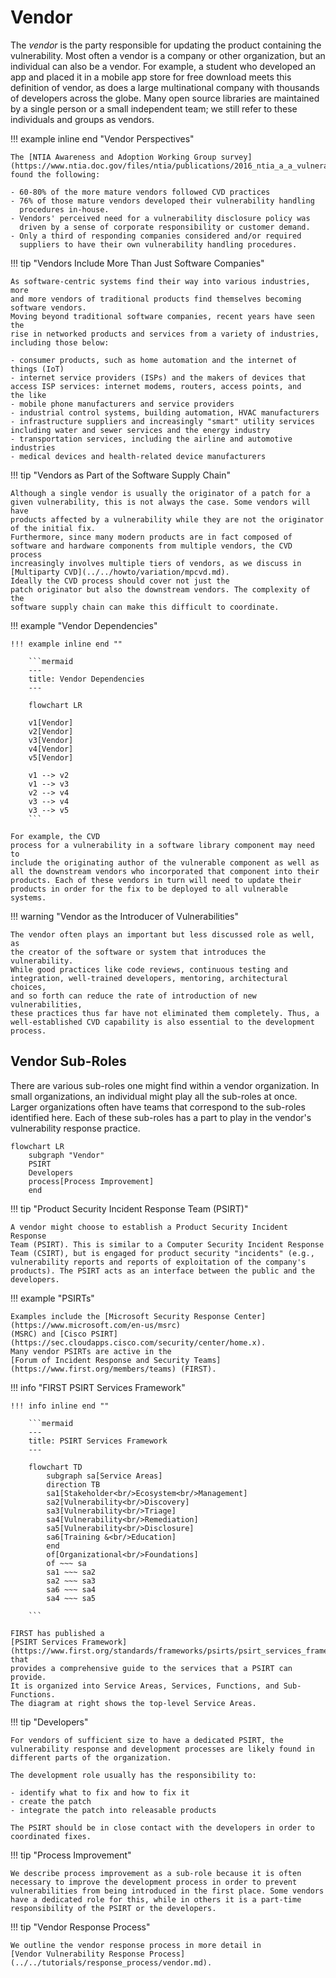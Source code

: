 # Vendor

The *vendor* is the party responsible for updating the product
containing the vulnerability. Most often a vendor is a company or other
organization, but an individual can also be a vendor. For example, a
student who developed an app and placed it in a mobile app store for
free download meets this definition of vendor, as does a large
multinational company with thousands of developers across the globe.
Many open source libraries are maintained by a single person or a small
independent team; we still refer to these individuals and groups as
vendors.

!!! example inline end "Vendor Perspectives"

    The [NTIA Awareness and Adoption Working Group survey](https://www.ntia.doc.gov/files/ntia/publications/2016_ntia_a_a_vulnerability_disclosure_insights_report.pdf)
    found the following:

    - 60-80% of the more mature vendors followed CVD practices
    - 76% of those mature vendors developed their vulnerability handling
      procedures in-house.
    - Vendors' perceived need for a vulnerability disclosure policy was
      driven by a sense of corporate responsibility or customer demand.
    - Only a third of responding companies considered and/or required
      suppliers to have their own vulnerability handling procedures.

!!! tip "Vendors Include More Than Just Software Companies"

    As software-centric systems find their way into various industries, more
    and more vendors of traditional products find themselves becoming
    software vendors. 
    Moving beyond traditional software companies, recent years have seen the
    rise in networked products and services from a variety of industries,
    including those below:

    - consumer products, such as home automation and the internet of
    things (IoT)
    - internet service providers (ISPs) and the makers of devices that
    access ISP services: internet modems, routers, access points, and
    the like
    - mobile phone manufacturers and service providers
    - industrial control systems, building automation, HVAC manufacturers
    - infrastructure suppliers and increasingly "smart" utility services
    including water and sewer services and the energy industry
    - transportation services, including the airline and automotive
    industries
    - medical devices and health-related device manufacturers


!!! tip "Vendors as Part of the Software Supply Chain"

    Although a single vendor is usually the originator of a patch for a
    given vulnerability, this is not always the case. Some vendors will have
    products affected by a vulnerability while they are not the originator
    of the initial fix.
    Furthermore, since many modern products are in fact composed of
    software and hardware components from multiple vendors, the CVD process
    increasingly involves multiple tiers of vendors, as we discuss in
    [Multiparty CVD](../../howto/variation/mpcvd.md).
    Ideally the CVD process should cover not just the
    patch originator but also the downstream vendors. The complexity of the
    software supply chain can make this difficult to coordinate.


!!! example "Vendor Dependencies"

    !!! example inline end ""

        ```mermaid
        ---
        title: Vendor Dependencies
        ---
        
        flowchart LR
        
        v1[Vendor]
        v2[Vendor]
        v3[Vendor]
        v4[Vendor]
        v5[Vendor]
        
        v1 --> v2
        v1 --> v3
        v2 --> v4
        v3 --> v4
        v3 --> v5
        ```

    For example, the CVD
    process for a vulnerability in a software library component may need to
    include the originating author of the vulnerable component as well as
    all the downstream vendors who incorporated that component into their
    products. Each of these vendors in turn will need to update their
    products in order for the fix to be deployed to all vulnerable
    systems.







!!! warning "Vendor as the Introducer of Vulnerabilities"

    The vendor often plays an important but less discussed role as well, as
    the creator of the software or system that introduces the vulnerability.
    While good practices like code reviews, continuous testing and
    integration, well-trained developers, mentoring, architectural choices,
    and so forth can reduce the rate of introduction of new vulnerabilities,
    these practices thus far have not eliminated them completely. Thus, a
    well-established CVD capability is also essential to the development
    process.


## Vendor Sub-Roles

There are various sub-roles one might find within a vendor organization.
In small organizations, an individual might play all the sub-roles at
once. Larger organizations often have teams that correspond to the
sub-roles identified here. Each of these sub-roles has a part to play in
the vendor's vulnerability response practice.

```mermaid
flowchart LR
    subgraph "Vendor"
    PSIRT
    Developers
    process[Process Improvement]
    end
```

!!! tip "Product Security Incident Response Team (PSIRT)"

    A vendor might choose to establish a Product Security Incident Response
    Team (PSIRT). This is similar to a Computer Security Incident Response
    Team (CSIRT), but is engaged for product security "incidents" (e.g.,
    vulnerability reports and reports of exploitation of the company's
    products). The PSIRT acts as an interface between the public and the
    developers.

!!! example "PSIRTs"

    Examples include the [Microsoft Security Response Center](https://www.microsoft.com/en-us/msrc)
    (MSRC) and [Cisco PSIRT](https://sec.cloudapps.cisco.com/security/center/home.x).
    Many vendor PSIRTs are active in the
    [Forum of Incident Response and Security Teams](https://www.first.org/members/teams) (FIRST).

!!! info "FIRST PSIRT Services Framework"

    !!! info inline end ""

        ```mermaid
        ---
        title: PSIRT Services Framework
        ---
        
        flowchart TD
            subgraph sa[Service Areas]
            direction TB
            sa1[Stakeholder<br/>Ecosystem<br/>Management]
            sa2[Vulnerability<br/>Discovery]
            sa3[Vulnerability<br/>Triage]
            sa4[Vulnerability<br/>Remediation]
            sa5[Vulnerability<br/>Disclosure]
            sa6[Training &<br/>Education]
            end
            of[Organizational<br/>Foundations]
            of ~~~ sa
            sa1 ~~~ sa2
            sa2 ~~~ sa3
            sa6 ~~~ sa4
            sa4 ~~~ sa5

        ```

    FIRST has published a
    [PSIRT Services Framework](https://www.first.org/standards/frameworks/psirts/psirt_services_framework_v1.1) that
    provides a comprehensive guide to the services that a PSIRT can provide.
    It is organized into Service Areas, Services, Functions, and Sub-Functions.
    The diagram at right shows the top-level Service Areas.


!!! tip "Developers"

    For vendors of sufficient size to have a dedicated PSIRT, the
    vulnerability response and development processes are likely found in
    different parts of the organization.

    The development role usually has the responsibility to:

    - identify what to fix and how to fix it
    - create the patch
    - integrate the patch into releasable products

    The PSIRT should be in close contact with the developers in order to
    coordinated fixes.

!!! tip "Process Improvement"

    We describe process improvement as a sub-role because it is often
    necessary to improve the development process in order to prevent
    vulnerabilities from being introduced in the first place. Some vendors
    have a dedicated role for this, while in others it is a part-time
    responsibility of the PSIRT or the developers.


!!! tip "Vendor Response Process"
    
    We outline the vendor response process in more detail in
    [Vendor Vulnerability Response Process](../../tutorials/response_process/vendor.md).